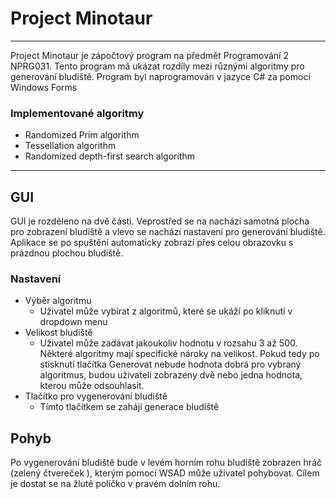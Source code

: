 # Project Minotaur

---

Project Minotaur je zápočtový program na předmět Programování 2 NPRG031.
Tento program má ukázat rozdíly mezi různými algoritmy pro generování bludiště.
Program byl naprogramován v jazyce C# za pomocí Windows Forms

### Implementované algoritmy
- Randomized Prim algorithm
- Tessellation algorithm
- Randomized depth-first search algorithm

---

## GUI

GUI je rozděleno na dvě části. Veprostřed se na nachází samotná plocha pro zobrazení bludiště a vlevo se nachází nastavení pro generování bludiště. Aplikace se po spuštění automaticky zobrazí přes celou obrazovku s prázdnou plochou bludiště.

### Nastavení
- Výběr algoritmu
	- Uživatel může vybírat z algoritmů, které se ukáží po kliknutí v dropdown menu
- Velikost bludiště
	- Uživatel může zadávat jakoukoliv hodnotu v rozsahu 3 až 500. Některé algoritmy mají specifické nároky na velikost. Pokud tedy po stisknutí tlačítka Generovat nebude hodnota dobrá pro vybraný algoritmus, budou uživateli zobrazeny dvě nebo jedna hodnota, kterou může odsouhlasit.
- Tlačítko pro vygenerování bludiště
	- Tímto tlačítkem se zahájí generace bludiště

## Pohyb
Po vygenerování bludiště bude v levém horním rohu bludiště zobrazen hráč (zelený čtvereček ), kterým pomocí WSAD může uživatel pohybovat. Cílem je dostat se na žluté políčko v pravém dolním rohu.









